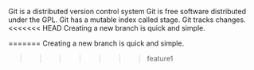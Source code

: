 Git is a distributed version control system
Git is free software distributed under the GPL.
Git has a mutable index called stage.
Git tracks changes.
<<<<<<< HEAD
Creating a new branch is quick and simple.

=======
Creating a new branch is quick and simple.
>>>>>>> feature1


